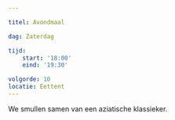 ```yaml
---

titel: Avondmaal

dag: Zaterdag

tijd:
    start: '18:00'
    eind: '19:30'

volgorde: 10
locatie: Eettent
---
```


We smullen samen van een aziatische klassieker. 
